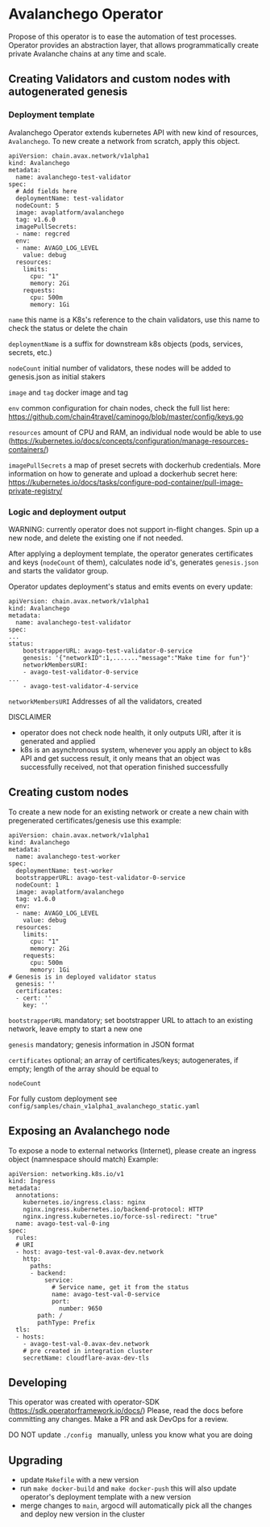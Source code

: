 # Avalanchego Operator
Propose of this operator is to ease the automation of test processes. Operator provides an abstraction layer, that allows programmatically create private Avalanche chains at any time and scale.

## Creating Validators and custom nodes with autogenerated genesis

### Deployment template
Avalanchego Operator extends kubernetes API with new kind of resources, `Avalanchego`. To new create a network from scratch, apply this object.

```
apiVersion: chain.avax.network/v1alpha1
kind: Avalanchego
metadata:
  name: avalanchego-test-validator
spec:
  # Add fields here
  deploymentName: test-validator
  nodeCount: 5
  image: avaplatform/avalanchego
  tag: v1.6.0
  imagePullSecrets:
  - name: regcred
  env:
  - name: AVAGO_LOG_LEVEL
    value: debug
  resources:
    limits:
      cpu: "1"
      memory: 2Gi
    requests:
      cpu: 500m
      memory: 1Gi
```

`name` this name is a K8s's reference to the chain validators, use this name to check the status or delete the chain

`deploymentName` is a suffix for downstream k8s objects (pods, services, secrets, etc.)

`nodeCount` initial number of validators, these nodes will be added to genesis.json as initial stakers

`image` and `tag` docker image and tag

`env` common configuration for chain nodes, check the full list here: https://github.com/chain4travel/caminogo/blob/master/config/keys.go

`resources` amount of CPU and RAM, an individual node would be able to use (https://kubernetes.io/docs/concepts/configuration/manage-resources-containers/)

`imagePullSecrets`  a map of preset secrets with dockerhub credentials. More information on how to generate and upload a dockerhub secret here: https://kubernetes.io/docs/tasks/configure-pod-container/pull-image-private-registry/

### Logic and deployment output
WARNING: currently operator does not support in-flight changes. Spin up a new node, and delete the existing one if not needed.

After applying a deployment template, the operator generates certificates and keys (`nodeCount` of them), calculates node id's, generates `genesis.json` and starts the validator group.

Operator updates deployment's status and emits events on every update:
```
apiVersion: chain.avax.network/v1alpha1
kind: Avalanchego
metadata:
  name: avalanchego-test-validator
spec:
...
status:
    bootstrapperURL: avago-test-validator-0-service
    genesis: '{"networkID":1,......."message":"Make time for fun"}'
    networkMembersURI:
    - avago-test-validator-0-service
...
    - avago-test-validator-4-service
```

`networkMembersURI` Addresses of all the validators, created

DISCLAIMER

* operator does not check node health, it only outputs URI, after it is generated and applied
* k8s is an asynchronous system, whenever you apply an object to k8s API and get success result, it only means that an object was successfully received, not that operation finished successfully

## Creating custom nodes
To create a new node for an existing network or create a new chain with pregenerated certificates/genesis use this example:

```
apiVersion: chain.avax.network/v1alpha1
kind: Avalanchego
metadata:
  name: avalanchego-test-worker
spec:
  deploymentName: test-worker
  bootstrapperURL: avago-test-validator-0-service
  nodeCount: 1
  image: avaplatform/avalanchego
  tag: v1.6.0
  env:
  - name: AVAGO_LOG_LEVEL
    value: debug
  resources:
    limits:
      cpu: "1"
      memory: 2Gi
    requests:
      cpu: 500m
      memory: 1Gi
# Genesis is in deployed validator status
  genesis: ''
  certificates:
  - cert: ''
    key: ''
```

`bootstrapperURL` mandatory; set bootstrapper URL to attach to an existing network, leave empty to start a new one

`genesis` mandatory; genesis information in JSON format

`certificates` optional; an array of certificates/keys; autogenerates, if empty; length of the array should be equal to 

`nodeCount`

For fully custom deployment see `config/samples/chain_v1alpha1_avalanchego_static.yaml`

## Exposing an Avalanchego node
To expose a node to external networks (Internet), please create an ingress object (namnespace should match)
Example:
```
apiVersion: networking.k8s.io/v1
kind: Ingress
metadata:
  annotations:
    kubernetes.io/ingress.class: nginx
    nginx.ingress.kubernetes.io/backend-protocol: HTTP
    nginx.ingress.kubernetes.io/force-ssl-redirect: "true"
  name: avago-test-val-0-ing
spec:
  rules:
  # URI
  - host: avago-test-val-0.avax-dev.network
    http:
      paths:
      - backend:
          service:
            # Service name, get it from the status
            name: avago-test-val-0-service
            port:
              number: 9650
        path: /
        pathType: Prefix
  tls:
  - hosts:
    - avago-test-val-0.avax-dev.network
    # pre created in integration cluster
    secretName: cloudflare-avax-dev-tls
```
## Developing
This operator was created with operator-SDK (https://sdk.operatorframework.io/docs/)
Please, read the docs before committing any changes.
Make a PR and ask DevOps for a review.

DO NOT update `./config ` manually, unless you know what you are doing

## Upgrading

* update `Makefile` with a new version
* run `make docker-build`  and `make docker-push` this will also update operator's deployment template with a new version
* merge changes to `main`, argocd will automatically pick all the changes and deploy new version in the cluster
 